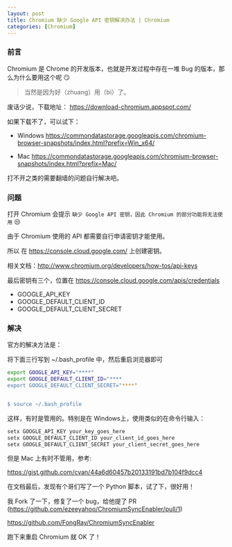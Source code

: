 ```yaml
---
layout: post
title: Chromium 缺少 Google API 密钥解决办法 | Chromium
categories: [Chromium]
---
```


### 前言

Chromium 是 Chrome 的开发版本，也就是开发过程中存在一堆 Bug 的版本，那么为什么要用这个呢 😏

> 当然是因为好（zhuang）用（bi）了。

废话少说，下载地址：
https://download-chromium.appspot.com/

如果下载不了，可以试下：
* Windows
https://commondatastorage.googleapis.com/chromium-browser-snapshots/index.html?prefix=Win_x64/

* Mac
https://commondatastorage.googleapis.com/chromium-browser-snapshots/index.html?prefix=Mac/

打不开之类的需要翻墙的问题自行解决吧。

<!-- more -->

### 问题

打开 Chromium 会提示 `缺少 Google API 密钥，因此 Chromium 的部分功能将无法使用` 😒

由于 Chromium 使用的 API 都需要自行申请密钥才能使用。

所以 在 https://console.cloud.google.com/ 上创建密钥。

相关文档：http://www.chromium.org/developers/how-tos/api-keys

最后密钥有三个，位置在 https://console.cloud.google.com/apis/credentials

- GOOGLE_API_KEY
- GOOGLE_DEFAULT_CLIENT_ID
- GOOGLE_DEFAULT_CLIENT_SECRET

### 解决

官方的解决方法是：

将下面三行写到 ~/.bash_profile 中，然后重启浏览器即可

``` bash
export GOOGLE_API_KEY="****"
export GOOGLE_DEFAULT_CLIENT_ID="****
export GOOGLE_DEFAULT_CLIENT_SECRET="****"


$ source ~/.bash_profile
```

这样，有时是管用的。特别是在 Windows上，使用类似的在命令行输入：

``` bash
setx GOOGLE_API_KEY your_key_goes_here
setx GOOGLE_DEFAULT_CLIENT_ID your_client_id_goes_here
setx GOOGLE_DEFAULT_CLIENT_SECRET your_client_secret_goes_here
```

但是 Mac 上有时不管用，参考:

https://gist.github.com/cvan/44a6d60457b20133191bd7b104f9dcc4

在文档最后，发现有个哥们写了一个 Python 脚本，试了下，很好用！

我 Fork 了一下，修复了一个 bug，给他提了 PR (https://github.com/ezeeyahoo/ChromiumSyncEnabler/pull/1)

https://github.com/FongRay/ChromiumSyncEnabler

跑下来重启 Chromium 就 OK 了！

